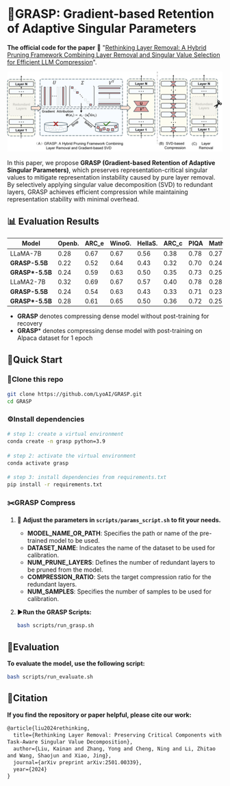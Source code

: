 # 🚀GRASP: Gradient-based Retention of Adaptive Singular Parameters

**The official code for the paper** 📃 "[Rethinking Layer Removal: A Hybrid Pruning Framework Combining Layer Removal and Singular Value Selection for Efficient LLM Compression](https://arxiv.org/abs/2501.00339)".

![GRASP](./assets/GRASP.png)

In this paper, we propose **GRASP (Gradient-based Retention of Adaptive Singular Parameters)**, which preserves representation-critical singular values to mitigate representation instability caused by pure layer removal. By selectively applying singular value decomposition (SVD) to redundant layers, GRASP achieves efficient compression while maintaining representation stability with minimal overhead.



## 📊 Evaluation Results

| Model           | Openb. | ARC_e | WinoG. | HellaS. | ARC_c | PIQA | MathQA | Average |
| --------------- | ------ | ----- | ------ | ------- | ----- | ---- | ------ | ------- |
| LLaMA-7B        | 0.28   | 0.67  | 0.67   | 0.56    | 0.38  | 0.78 | 0.27   | 0.52    |
| **GRASP-5.5B**  | 0.22   | 0.52  | 0.64   | 0.43    | 0.32  | 0.70 | 0.24   | 0.44    |
| **GRASP\*-5.5B** | 0.24   | 0.59  | 0.63   | 0.50    | 0.35  | 0.73 | 0.25   | 0.47    |
| LLaMA2-7B       | 0.32   | 0.69  | 0.67   | 0.57    | 0.40  | 0.78 | 0.28   | 0.53    |
| **GRASP-5.5B**  | 0.24   | 0.54  | 0.63   | 0.43    | 0.33  | 0.71 | 0.23   | 0.44    |
| **GRASP\*-5.5B** | 0.28   | 0.61  | 0.65   | 0.50    | 0.36  | 0.72 | 0.25   | 0.48    |

- **GRASP** denotes compressing dense model without post-training for recovery
- **GRASP*** denotes compressing dense model with post-training on Alpaca dataset for 1 epoch



## 🎯Quick Start

### 🔗Clone this repo

```sh
git clone https://github.com/LyoAI/GRASP.git
cd GRASP
```

### ⚙️Install dependencies

```sh
# step 1: create a virtual environment
conda create -n grasp python=3.9

# step 2: activate the virtual environment
conda activate grasp

# step 3: install dependencies from requirements.txt
pip install -r requirements.txt
```

### ✂️GRASP Compress

1. 🔧 **Adjust the parameters in `scripts/params_script.sh` to fit your needs.**
   - **MODEL_NAME_OR_PATH**: Specifies the path or name of the pre-trained model to be used.
   - **DATASET_NAME**: Indicates the name of the dataset to be used for calibration.
   - **NUM_PRUNE_LAYERS**: Defines the number of redundant layers to be pruned from the model.
   - **COMPRESSION_RATIO**: Sets the target compression ratio for the redundant layers.
   - **NUM_SAMPLES**: Specifies the number of samples to be used for calibration.

2. ▶️**Run the GRASP Scripts:**

   ```bash
   bash scripts/run_grasp.sh
   ```



## 📐Evaluation

**To evaluate the model, use the following script:**

```bash
bash scripts/run_evaluate.sh
```



## 📌Citation

**If you find the repository or paper helpful, please cite our work:**

```
@article{liu2024rethinking,
  title={Rethinking Layer Removal: Preserving Critical Components with Task-Aware Singular Value Decomposition},
  author={Liu, Kainan and Zhang, Yong and Cheng, Ning and Li, Zhitao and Wang, Shaojun and Xiao, Jing},
  journal={arXiv preprint arXiv:2501.00339},
  year={2024}
}
```